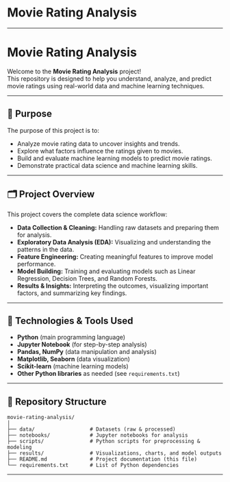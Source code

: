 # Movie Rating Analysis


---
# Movie Rating Analysis

Welcome to the **Movie Rating Analysis** project!  
This repository is designed to help you understand, analyze, and predict movie ratings using real-world data and machine learning techniques.

---

## 🎯 Purpose

The purpose of this project is to:
- Analyze movie rating data to uncover insights and trends.
- Explore what factors influence the ratings given to movies.
- Build and evaluate machine learning models to predict movie ratings.
- Demonstrate practical data science and machine learning skills.

---

## 🗂️ Project Overview

This project covers the complete data science workflow:
- **Data Collection & Cleaning:** Handling raw datasets and preparing them for analysis.
- **Exploratory Data Analysis (EDA):** Visualizing and understanding the patterns in the data.
- **Feature Engineering:** Creating meaningful features to improve model performance.
- **Model Building:** Training and evaluating models such as Linear Regression, Decision Trees, and Random Forests.
- **Results & Insights:** Interpreting the outcomes, visualizing important factors, and summarizing key findings.

---

## 🔧 Technologies & Tools Used

- **Python** (main programming language)
- **Jupyter Notebook** (for step-by-step analysis)
- **Pandas, NumPy** (data manipulation and analysis)
- **Matplotlib, Seaborn** (data visualization)
- **Scikit-learn** (machine learning models)
- **Other Python libraries** as needed (see `requirements.txt`)

---

## 📁 Repository Structure

```
movie-rating-analysis/
│
├── data/                  # Datasets (raw & processed)
├── notebooks/             # Jupyter notebooks for analysis
├── scripts/               # Python scripts for preprocessing & modeling
├── results/               # Visualizations, charts, and model outputs
├── README.md              # Project documentation (this file)
└── requirements.txt       # List of Python dependencies
```

---

